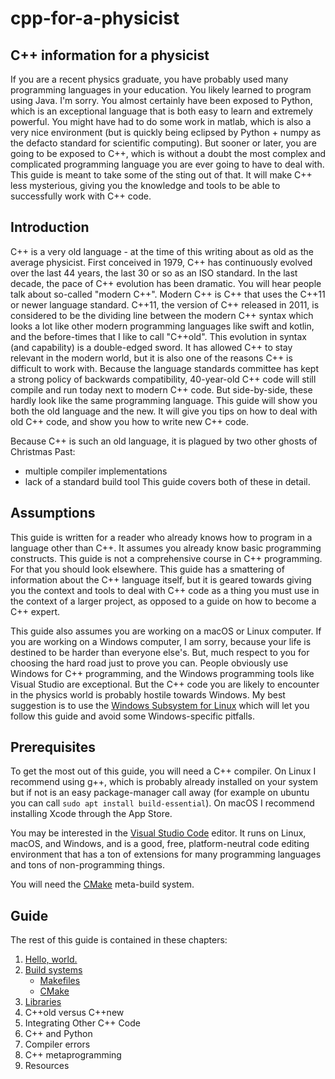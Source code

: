 # cpp-for-a-physicist

## C++ information for a physicist

If you are a recent physics graduate, you have probably used many programming languages in your
education. You likely learned to program using Java. I'm sorry. You almost certainly have been
exposed to Python, which is an exceptional language that is both easy to learn and extremely
powerful. You might have had to do some work in matlab, which is also a very nice environment (but
is quickly being eclipsed by Python + numpy as the defacto standard for scientific computing). But
sooner or later, you are going to be exposed to C++, which is without a doubt the most complex and
complicated programming language you are ever going to have to deal with. This guide is meant to
take some of the sting out of that. It will make C++ less mysterious, giving you the knowledge and
tools to be able to successfully work with C++ code.

## Introduction

C++ is a very old language - at the time of this writing about as old as the average physicist.
First conceived in 1979, C++ has continuously evolved over the last 44 years, the last 30 or so as
an ISO standard. In the last decade, the pace of C++ evolution has been dramatic. You will hear
people talk about so-called "modern C++". Modern C++ is C++ that uses the C++11 or newer language
standard. C++11, the version of C++ released in 2011, is considered to be the dividing line between
the modern C++ syntax which looks a lot like other modern programming languages like swift and
kotlin, and the before-times that I like to call "C++old". This evolution in syntax (and capability)
is a double-edged sword. It has allowed C++ to stay relevant in the modern world, but it is also one
of the reasons C++ is difficult to work with. Because the language standards committee has kept a
strong policy of backwards compatibility, 40-year-old C++ code will still compile and run today next
to modern C++ code. But side-by-side, these hardly look like the same programming language. This
guide will show you both the old language and the new. It will give you tips on how to deal with old
C++ code, and show you how to write new C++ code.

Because C++ is such an old language, it is plagued by two other ghosts of Christmas Past:
- multiple compiler implementations
- lack of a standard build tool
This guide covers both of these in detail.

## Assumptions

This guide is written for a reader who already knows how to program in a language other than C++. It
assumes you already know basic programming constructs. This guide is not a comprehensive course in
C++ programming. For that you should look elsewhere. This guide has a smattering of information
about the C++ language itself, but it is geared towards giving you the context and tools to deal
with C++ code as a thing you must use in the context of a larger project, as opposed to a guide on
how to become a C++ expert.

This guide also assumes you are working on a macOS or Linux computer. If you are working on a
Windows computer, I am sorry, because your life is destined to be harder than everyone else's. But,
much respect to you for choosing the hard road just to prove you can. People obviously use Windows
for C++ programming, and the Windows programming tools like Visual Studio are exceptional. But the
C++ code you are likely to encounter in the physics world is probably hostile towards Windows. My
best suggestion is to use the [Windows Subsystem for Linux](https://learn.microsoft.com/en-us/windows/wsl/about)
which will let you follow this guide and avoid some Windows-specific pitfalls.

## Prerequisites

To get the most out of this guide, you will need a C++ compiler. On Linux I recommend using g++,
which is probably already installed on your system but if not is an easy package-manager call away
(for example on ubuntu you can call `sudo apt install build-essential`). On macOS I recommend
installing Xcode through the App Store.

You may be interested in the [Visual Studio Code](https://code.visualstudio.com/) editor. It runs on
Linux, macOS, and Windows, and is a good, free, platform-neutral code editing environment that has a
ton of extensions for many programming languages and tons of non-programming things.

You will need the [CMake](https://cmake.org/) meta-build system.

## Guide

The rest of this guide is contained in these chapters:

1. [Hello, world.](1-hello-world/README.md)
2. [Build systems](2-build-systems/README.md)
   - [Makefiles](2-build-systems/make/README.md)
   - [CMake](2-build-systems/cmake/README.md)
3. [Libraries](3-libraries/README.md)
4. C++old versus C++new
5. Integrating Other C++ Code
6. C++ and Python
7. Compiler errors
8. C++ metaprogramming
9. Resources





